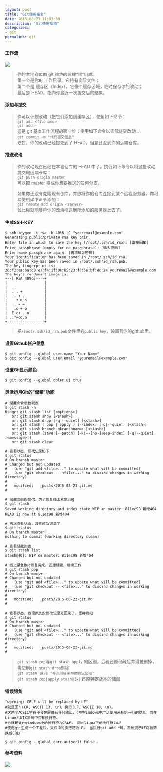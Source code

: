 ```yaml
---
layout: post
title: "Git使用指南"
date: 2015-08-23 11:03:30
description: "Git使用指南"
categories:
- git
permalink: git
---
```

#### 工作流

![](/assets/img/trees.png)

> 你的本地仓库由 git 维护的三棵“树”组成。  
> 第一个是你的 工作目录，它持有实际文件；  
> 第二个是 缓存区（Index），它像个缓存区域，临时保存你的改动；  
> 最后是 HEAD，指向你最近一次提交后的结果。  

#### 添加与提交

> 你可以计划改动（把它们添加到缓存区），使用如下命令：  
> `git add <filename>`  
> `git add *`  
> 这是 git 基本工作流程的第一步；使用如下命令以实际提交改动：  
> `git commit -m "代码提交信息"`  
> 现在，你的改动已经提交到了 HEAD，但是还没到你的远端仓库。

#### 推送改动

> 你的改动现在已经在本地仓库的 HEAD 中了。执行如下命令以将这些改动提交到远端仓库：  
> `git push origin master`  
> 可以把 master 换成你想要推送的任何分支。   
>  
> 如果你还没有克隆现有仓库，并欲将你的仓库连接到某个远程服务器，你可以使用如下命令添加：  
> `git remote add origin <server>`  
> 如此你就能够将你的改动推送到所添加的服务器上去了。

#### 生成SSH-KEY
```vim
$ ssh-keygen -t rsa -b 4096 -C "youremail@example.com"
Generating public/private rsa key pair.
Enter file in which to save the key (/root/.ssh/id_rsa): [直接回车]
Enter passphrase (empty for no passphrase): [输入密码]
Enter same passphrase again: [再次输入密码]
Your identification has been saved in /root/.ssh/id_rsa.
Your public key has been saved in /root/.ssh/id_rsa.pub.
The key fingerprint is:
26:f2:ea:6a:d3:e3:f4:1f:08:65:23:f8:5e:bf:e0:2a youremail@example.com
The key's randomart image is:
+--[ RSA 4096]----+
|                 |
|   .             |
|  . . +          |
|   . + .         |
|    + o S        |
|   . = =         |
|   .o + o        |
|  E.o+ . o       |
| ..*=oo.o        |
+-----------------+

```

> 把`/root/.ssh/id_rsa.pub`文件里的`public key`，设置到你的github里。

#### 设置Github帐户信息

```vim
$ git config --global user.name "Your Name"
$ git config --global user.email "youremail@example.com"
```

#### 设置Git显示颜色

```vim
$ git config --global color.ui true
```

#### 灵活运用Git的"储藏"功能
```vim
# 储藏命令参数列表
$ git stash -h
Usage: git stash list [<options>]
   or: git stash show [<stash>]
   or: git stash drop [-q|--quiet] [<stash>]
   or: git stash ( pop | apply ) [--index] [-q|--quiet] [<stash>]
   or: git stash branch <branchname> [<stash>]
   or: git stash [save [--patch] [-k|--[no-]keep-index] [-q|--quiet] [<message>]]
   or: git stash clear
```

```vim
# 查看状态，修改记录如下
$ git status
# On branch master
# Changed but not updated:
#   (use "git add <file>..." to update what will be committed)
#   (use "git checkout -- <file>..." to discard changes in working directory)
#
#	modified:   _posts/2015-08-23-git.md
#

# 储藏当前的修改，为了修复线上紧急Bug
$ git stash
Saved working directory and index state WIP on master: 811ec98 新增404
HEAD is now at 811ec98 新增404

# 再次查看状态，没有修改记录了
$ git status
# On branch master
nothing to commit (working directory clean)

# 查看储藏列表
$ git stash list
stash@{0}: WIP on master: 811ec98 新增404

# 线上紧急Bug修复完成，还原储藏，继续工作 
$ git stash pop
# On branch master
# Changed but not updated:
#   (use "git add <file>..." to update what will be committed)
#   (use "git checkout -- <file>..." to discard changes in working directory)
#
#	modified:   _posts/2015-08-23-git.md
#

# 查看状态，发现原先的修改记录又回来了，很神奇吧 
$ git status
# On branch master
# Changed but not updated:
#   (use "git add <file>..." to update what will be committed)
#   (use "git checkout -- <file>..." to discard changes in working directory)
#
#	modified:   _posts/2015-08-23-git.md
#
```

> `git stash pop`与`git stash apply` 的区别，后者还原储藏后并没被删掉，需使用`git stash drop`删除    
> `git stash save "写点内容来帮助你记忆吧"`  
> `git stash pop|apply stash@{x}` 还原特定版本的储藏

#### 错误锦集  

```vim
"warning: CRLF will be replaced by LF"
#就是回车(CR, ASCII 13, \r)，换行(LF, ASCII 10, \n)。 
#这两个ACSII字符不会在屏幕有任何输出，但在Windows中广泛使用来标识一行的结束。而在Linux/UNIX系统中只有换行符。
#也就是说在windows中的换行符为CRLF， 而在linux下的换行符为LF
#使用git生成一个工程后，文件中的换行符为LF， 当执行git add *时，系统提示LF将被转换成CRLF

$ git config --global core.autocrlf false  
```


#### 参考资料

![](/assets/img/git-guide.png)
